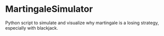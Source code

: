 # MartingaleSimulator
Python script to simulate and visualize why martingale is a losing strategy, especially with blackjack.
